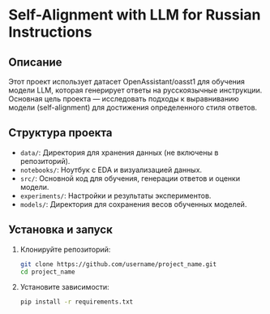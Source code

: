 # Self-Alignment with LLM for Russian Instructions

## Описание
Этот проект использует датасет OpenAssistant/oasst1 для обучения модели LLM, которая генерирует ответы на русскоязычные инструкции. Основная цель проекта — исследовать подходы к выравниванию модели (self-alignment) для достижения определенного стиля ответов.

## Структура проекта
- `data/`: Директория для хранения данных (не включены в репозиторий).
- `notebooks/`: Ноутбук с EDA и визуализацией данных.
- `src/`: Основной код для обучения, генерации ответов и оценки модели.
- `experiments/`: Настройки и результаты экспериментов.
- `models/`: Директория для сохранения весов обученных моделей.

## Установка и запуск
1. Клонируйте репозиторий:
   ```bash
   git clone https://github.com/username/project_name.git
   cd project_name
   
2. Установите зависимости:
   ```bash
   pip install -r requirements.txt

